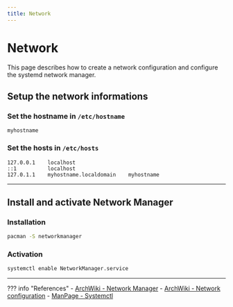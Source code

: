 ```yaml
---
title: Network
---
```


# Network
This page describes how to create a network configuration and configure the systemd network manager.

## Setup the network informations

### Set the hostname in `/etc/hostname`
```
myhostname
```

### Set the hosts in `/etc/hosts`
```
127.0.0.1    localhost
::1          localhost
127.0.1.1    myhostname.localdomain    myhostname
```

---

## Install and activate Network Manager

### Installation
``` bash
pacman -S networkmanager
```

### Activation
``` bash
systemctl enable NetworkManager.service
```

---

??? info "References"
    - [ArchWiki - Network Manager](https://wiki.archlinux.org/title/NetworkManager)
    - [ArchWiki - Network configuration](https://wiki.archlinux.org/index.php/Network_configuration)
    - [ManPage - Systemctl](https://jlk.fjfi.cvut.cz/arch/manpages/man/core/systemd/systemctl.1.en)
